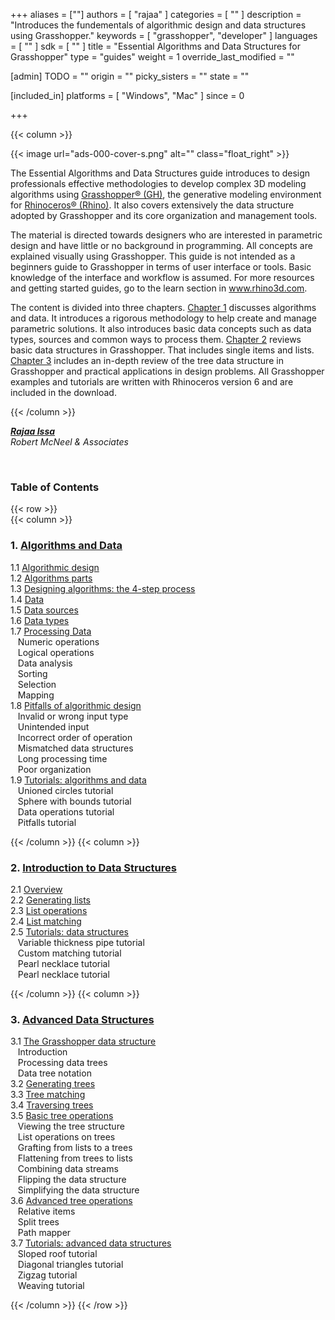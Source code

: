+++
aliases = [""]
authors = [ "rajaa" ]
categories = [ "" ]
description = "Introduces the fundementals of algorithmic design and data structures using Grasshopper."
keywords = [ "grasshopper", "developer" ]
languages = [ "" ]
sdk = [ "" ]
title = "Essential Algorithms and Data Structures for Grasshopper"
type = "guides"
weight = 1
override_last_modified = ""

[admin]
TODO = ""
origin = ""
picky_sisters = ""
state = ""

[included_in]
platforms = [ "Windows", "Mac" ]
since = 0

+++

<div class="row">
<div class="col-12" markdown="1">   

</div>
{{< column >}}  

<br>

{{< image url="ads-000-cover-s.png" alt="" class="float_right" >}}

The Essential Algorithms and Data Structures guide introduces to design professionals effective methodologies to develop complex 3D modeling algorithms using [Grasshopper® (GH)](https://www.grasshopper3d.com), the generative modeling environment for [Rhinoceros® (Rhino)](https://www.rhino3d.com). It also covers extensively the data structure adopted by Grasshopper and its core organization and management tools.

The material is directed towards designers who are interested in parametric design and have little or no background in programming. All concepts are explained visually using Grasshopper. This guide is not intended as a beginners guide to Grasshopper in terms of user interface or tools. Basic knowledge of the interface and workflow is assumed. For more resources and getting started guides, go to the learn section in www.rhino3d.com.

The content is divided into three chapters. [Chapter 1](/guides/grasshopper/gh-algorithms-and-data-structures/algorithms-data/) discusses algorithms and data. It introduces a rigorous methodology to help create and manage parametric solutions. It also introduces basic data concepts such as data types, sources and common ways to process them. [Chapter 2](/guides/grasshopper/gh-algorithms-and-data-structures/data-structures) reviews basic data structures in Grasshopper. That includes single items and lists. [Chapter 3](/guides/grasshopper/gh-algorithms-and-data-structures/advanced-data-structures) includes an in-depth review of the tree data structure in Grasshopper and practical applications in design problems. All Grasshopper examples and tutorials are written with Rhinoceros version 6 and are included in the download.

{{< /column >}}  
</div>  

<div class="row">  
<div class="col-md-12" markdown="1">  

***[Rajaa Issa](https://discourse.mcneel.com/u/rajaa/activity)***  
*Robert McNeel & Associates*

<br>

### Table of Contents  

</div>  
</div>  

{{< row >}}  
{{< column >}}  

### 1. [Algorithms and Data](/guides/grasshopper/gh-algorithms-and-data-structures/algorithms-data/)

   1.1 [Algorithmic design](/guides/grasshopper/gh-algorithms-and-data-structures/algorithms-data/#11-algorithmic-design)  
   1.2 [Algorithms parts](/guides/grasshopper/gh-algorithms-and-data-structures/algorithms-data/#12-algorithms-parts)  
   1.3 [Designing algorithms: the 4-step process](/guides/grasshopper/gh-algorithms-and-data-structures/algorithms-data/#13-designing-algorithms-the-4-step-process)  
   1.4 [Data](/guides/grasshopper/gh-algorithms-and-data-structures/algorithms-data/#14-data)  
   1.5 [Data sources](/guides/grasshopper/gh-algorithms-and-data-structures/algorithms-data/#15-data-sources)  
   1.6 [Data types](/guides/grasshopper/gh-algorithms-and-data-structures/algorithms-data/#16-data-types)  
   1.7 [Processing Data](/guides/grasshopper/gh-algorithms-and-data-structures/algorithms-data/#17-processing-data)  
&nbsp;&nbsp; Numeric operations  
&nbsp;&nbsp; Logical operations  
&nbsp;&nbsp; Data analysis  
&nbsp;&nbsp; Sorting  
&nbsp;&nbsp; Selection  
&nbsp;&nbsp; Mapping  
   1.8 [Pitfalls of algorithmic design](/guides/grasshopper/gh-algorithms-and-data-structures/algorithms-data/#18-pitfalls-of-algorithmic-design)  
&nbsp;&nbsp; Invalid or wrong input type  
&nbsp;&nbsp; Unintended input  
&nbsp;&nbsp; Incorrect order of operation  
&nbsp;&nbsp; Mismatched data structures  
&nbsp;&nbsp; Long processing time  
&nbsp;&nbsp; Poor organization  
   1.9 [Tutorials: algorithms and data](/guides/grasshopper/gh-algorithms-and-data-structures/algorithms-data/#19-tutorials-algorithms-and-data)  
&nbsp;&nbsp; Unioned circles tutorial  
&nbsp;&nbsp; Sphere with bounds tutorial  
&nbsp;&nbsp; Data operations tutorial  
&nbsp;&nbsp; Pitfalls tutorial  

{{< /column >}}
{{< column >}}

### 2. [Introduction to Data Structures](/guides/grasshopper/gh-algorithms-and-data-structures/data-structures/)

   2.1 [Overview](/guides/grasshopper/gh-algorithms-and-data-structures/data-structures/#21-overview)  
   2.2 [Generating lists](/guides/grasshopper/gh-algorithms-and-data-structures/data-structures/#22-generating-lists)  
   2.3 [List operations](/guides/grasshopper/gh-algorithms-and-data-structures/data-structures/#23-list-operations)  
   2.4 [List matching](/guides/grasshopper/gh-algorithms-and-data-structures/data-structures/#24-list-matching)  
   2.5 [Tutorials: data structures](/guides/grasshopper/gh-algorithms-and-data-structures/data-structures/#25-tutorials-data-structures)  
&nbsp;&nbsp; Variable thickness pipe tutorial  
&nbsp;&nbsp; Custom matching tutorial  
&nbsp;&nbsp; Pearl necklace tutorial  
&nbsp;&nbsp; Pearl necklace tutorial  

{{< /column >}}
{{< column >}}

### 3. [Advanced Data Structures](/guides/grasshopper/gh-algorithms-and-data-structures/advanced-data-structures/)

   3.1 [The Grasshopper data structure](/guides/grasshopper/gh-algorithms-and-data-structures/advanced-data-structures/#31-the-grasshopper-data-structure)  
&nbsp;&nbsp; Introduction  
&nbsp;&nbsp; Processing data trees  
&nbsp;&nbsp; Data tree notation  
   3.2 [Generating trees](/guides/grasshopper/gh-algorithms-and-data-structures/advanced-data-structures/#32-generating-trees)  
   3.3 [Tree matching](/guides/grasshopper/gh-algorithms-and-data-structures/advanced-data-structures/#33-tree-matching)  
   3.4 [Traversing trees](/guides/grasshopper/gh-algorithms-and-data-structures/advanced-data-structures/#34-traversing-trees)  
   3.5 [Basic tree operations](/guides/grasshopper/gh-algorithms-and-data-structures/advanced-data-structures/#35-basic-tree-operations)  
&nbsp;&nbsp; Viewing the tree structure  
&nbsp;&nbsp; List operations on trees  
&nbsp;&nbsp; Grafting from lists to a trees  
&nbsp;&nbsp; Flattening from trees to lists  
&nbsp;&nbsp; Combining data streams  
&nbsp;&nbsp; Flipping the data structure  
&nbsp;&nbsp; Simplifying the data structure  
   3.6 [Advanced tree operations](/guides/grasshopper/gh-algorithms-and-data-structures/advanced-data-structures/#36-advanced-tree-operations)  
&nbsp;&nbsp; Relative items  
&nbsp;&nbsp; Split trees  
&nbsp;&nbsp; Path mapper  
   3.7 [Tutorials: advanced data structures](/guides/grasshopper/gh-algorithms-and-data-structures/advanced-data-structures/#37-tutorials-advanced-data-structures)  
&nbsp;&nbsp; Sloped roof tutorial  
&nbsp;&nbsp; Diagonal triangles tutorial  
&nbsp;&nbsp; Zigzag tutorial  
&nbsp;&nbsp; Weaving tutorial  

{{< /column >}}
{{< /row >}}
